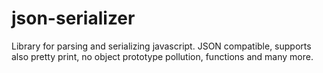 json-serializer
===============

Library for parsing and serializing javascript. JSON compatible, supports also pretty print, no object prototype pollution, functions and many more.
